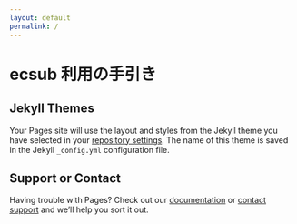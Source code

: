 ```yaml
---
layout: default
permalink: /
---
```


# ecsub 利用の手引き

## Jekyll Themes

Your Pages site will use the layout and styles from the Jekyll theme you have selected in your [repository settings](https://github.com/aokad/ecsub-doc-ja/settings). The name of this theme is saved in the Jekyll `_config.yml` configuration file.

## Support or Contact

Having trouble with Pages? Check out our [documentation](https://help.github.com/categories/github-pages-basics/) or [contact support](https://github.com/contact) and we’ll help you sort it out.
